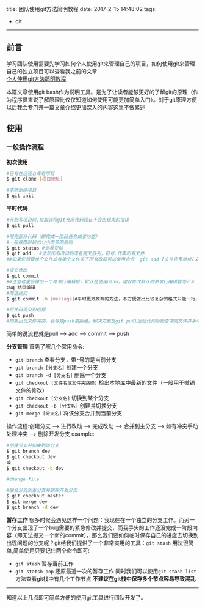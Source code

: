 title: 团队使用git方法简明教程
date: 2017-2-15 14:48:02
tags:
- git
---

## 前言
学习团队使用需要先学习如何个人使用git来管理自己的项目，如何使用git来管理自己的独立项目可以查看我之前的文章  
[个人使用git方法简明教程](/2015/12/19/个人使用git方法简明教程/)

本篇文章使用git bash作为说明工具。是为了让读者能够更好的了解git的原理（作为程序员来说了解原理比仅仅知道如何使用可能更加简单入门）。对于git原理方便以后我会专门开一篇文章介绍更加深入的内容这里不做累述

## 使用
### 一般操作流程
**初次使用**
```bash
#已有在远程仓库有项目
$ git clone [项目地址]

#本地新建项目
$ git init
```

**平时代码**
```bash
#开始写项目前,拉取远程git仓库代码保证不会出现大的错误
$ git pull

#写完部分代码（即完成一阶段任务或者功能）
#一般推荐阶段划分小而多的原则
$ git status #查看变动
$ git add . #添加所有改动到准备提交队列，符号.代表所有文件
##如果仅想要单个文件或者单个文件夹下所有改动可以使用命令  git add [文件完整地址/文件夹地址]

#提交修改
$ git commit
##注意这里会弹出一个命令行编辑框，默认是使用nano，建议修改默认的命令行编辑器为vim
:wq 结束编辑
#简洁提交
$ git commit -m [message]#平时更贱推荐的方法，不方便做出比较复杂的格式只能一行，不允许有空格，换行使用\n转义字符

#将代码提交到远程
$ git push
#如果出现文件冲突，会导致push被拒绝。解决方案是git pull远程代码后检查冲突文件并手动解决，然后再走一遍add —> commit —> push
```
简单的说流程就是pull —> add —> commit —> push

**分支管理**
首先了解几个常用命令:
- `git branch` 查看分支，带`*`号的是当前分支
- `git branch [分支名]` 创建一个分支
- `git branch -d [分支名]` 删除一个分支
- `git checkout [文件名或文件夹路径]` 检出本地库中最新的文件（一般用于撤销文件的修改）
- `git checkout [分支名]` 切换到某个分支
- `git checkout -b [分支名]` 创建并切换分支
- `git merge [分支名]` 将该分支合并到当前分支

操作流程:创建分支 —> 进行改动 —> 完成改动 —> 合并到主分支 —> 如有冲突手动处理冲突 —> 删除开发分支
example:
```bash
#创建分支并切换到该分支
$ git branch dev
$ git checkout dev
或
$ git checkout -b dev

#change file

#融合分支到主分支并删除开发分支
$ git checkout master
$ git merge dev
$ git branch -d dev
```

**暂存工作**
很多时候会遇见这样一个问题：我现在在一个独立的分支工作。而另一个分支出现了一个bug需要的紧急修改并提交，而我手头的工作还没完成一阶段内容（即无法提交一个新的commit），那么我们要如何临时保存自己的进度去切换到出现问题的分支呢？git给我们提供了一个非常实用的工具：`git stash`
用法很简单,简单使用只要记住两个命令即可:
- `git stash` 暂存当前工作
- `git statsh pop` 还原最近一次的暂存工作
同时我们可以使用`git stash list`方法查看git栈中有几个工作节点
**不建议在git栈中保存多个节点容易导致混乱**

---------

知道以上几点即可简单方便的使用git工具进行团队开发了。
